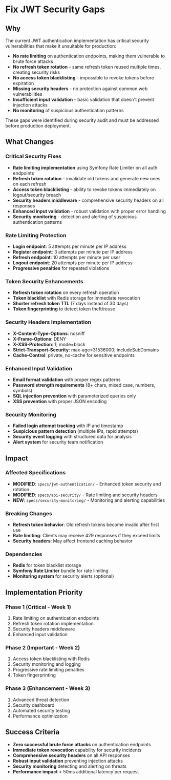 # Fix JWT Security Gaps

## Why

The current JWT authentication implementation has critical security vulnerabilities that make it unsuitable for production:

- **No rate limiting** on authentication endpoints, making them vulnerable to brute force attacks
- **No refresh token rotation** - same refresh token reused multiple times, creating security risks
- **No access token blacklisting** - impossible to revoke tokens before expiration
- **Missing security headers** - no protection against common web vulnerabilities
- **Insufficient input validation** - basic validation that doesn't prevent injection attacks
- **No monitoring** of suspicious authentication patterns

These gaps were identified during security audit and must be addressed before production deployment.

## What Changes

### Critical Security Fixes
- **Rate limiting implementation** using Symfony Rate Limiter on all auth endpoints
- **Refresh token rotation** - invalidate old tokens and generate new ones on each refresh
- **Access token blacklisting** - ability to revoke tokens immediately on logout/security breach
- **Security headers middleware** - comprehensive security headers on all responses
- **Enhanced input validation** - robust validation with proper error handling
- **Security monitoring** - detection and alerting of suspicious authentication patterns

### Rate Limiting Protection
- **Login endpoint**: 5 attempts per minute per IP address
- **Register endpoint**: 3 attempts per minute per IP address  
- **Refresh endpoint**: 10 attempts per minute per user
- **Logout endpoint**: 20 attempts per minute per IP address
- **Progressive penalties** for repeated violations

### Token Security Enhancements
- **Refresh token rotation** on every refresh operation
- **Token blacklist** with Redis storage for immediate revocation
- **Shorter refresh token TTL** (7 days instead of 30 days)
- **Token fingerprinting** to detect token theft/reuse

### Security Headers Implementation
- **X-Content-Type-Options**: nosniff
- **X-Frame-Options**: DENY
- **X-XSS-Protection**: 1; mode=block
- **Strict-Transport-Security**: max-age=31536000; includeSubDomains
- **Cache-Control**: private, no-cache for sensitive endpoints

### Enhanced Input Validation
- **Email format validation** with proper regex patterns
- **Password strength requirements** (8+ chars, mixed case, numbers, symbols)
- **SQL injection prevention** with parameterized queries only
- **XSS prevention** with proper JSON encoding

### Security Monitoring
- **Failed login attempt tracking** with IP and timestamp
- **Suspicious pattern detection** (multiple IPs, rapid attempts)
- **Security event logging** with structured data for analysis
- **Alert system** for security team notification

## Impact

### Affected Specifications
- **MODIFIED**: `specs/jwt-authentication/` - Enhanced token security and rotation
- **MODIFIED**: `specs/api-security/` - Rate limiting and security headers
- **NEW**: `specs/security-monitoring/` - Monitoring and alerting capabilities

### Breaking Changes
- **Refresh token behavior**: Old refresh tokens become invalid after first use
- **Rate limiting**: Clients may receive 429 responses if they exceed limits
- **Security headers**: May affect frontend caching behavior

### Dependencies
- **Redis** for token blacklist storage
- **Symfony Rate Limiter** bundle for rate limiting
- **Monitoring system** for security alerts (optional)

## Implementation Priority

### Phase 1 (Critical - Week 1)
1. Rate limiting on authentication endpoints
2. Refresh token rotation implementation
3. Security headers middleware
4. Enhanced input validation

### Phase 2 (Important - Week 2)  
1. Access token blacklisting with Redis
2. Security monitoring and logging
3. Progressive rate limiting penalties
4. Token fingerprinting

### Phase 3 (Enhancement - Week 3)
1. Advanced threat detection
2. Security dashboard
3. Automated security testing
4. Performance optimization

## Success Criteria

- **Zero successful brute force attacks** on authentication endpoints
- **Immediate token revocation** capability for security incidents
- **Comprehensive security headers** on all API responses
- **Robust input validation** preventing injection attacks
- **Security monitoring** detecting and alerting on threats
- **Performance impact** < 50ms additional latency per request

